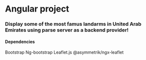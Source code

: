 # Angular project
### Display some of the most famus landarms in United Arab Emirates using parse server as a backend provider!

#### Dependencies
Bootstrap
Ng-bootstrap
Leaflet.js
@asymmetrik/ngx-leaflet